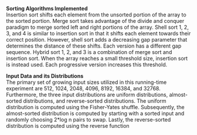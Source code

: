  **Sorting Algorithms Implemented**\
 Insertion sort shifts each element from the unsorted portion of the array to the sorted
 portion. Merge sort takes advantage of the divide and conquer paradigm to merge sorted left
 and right portions of the array. Shell sort 1, 2, 3, and 4 is similar to insertion sort in that it shifts
 each element towards their correct position. However, shell sort adds a decreasing gap
 parameter that determines the distance of these shifts. Each version has a different gap
 sequence. Hybrid sort 1, 2, and 3 is a combination of merge sort and insertion sort. When the
 array reaches a small threshold size, insertion sort is instead used. Each progressive version
 increases this threshold.
 
 **Input Data and its Distributions**\
 The primary set of growing input sizes utilized in this running-time experiment are 512,
 1024, 2048, 4096, 8192, 16384, and 32768. Furthermore, the three input distributions are
 uniform distributions, almost-sorted distributions, and reverse-sorted distributions. The uniform
distribution is computed using the Fisher-Yates shuffle. Subsequently, the almost-sorted
 distribution is computed by starting with a sorted input and randomly choosing 2*log n pairs to
 swap. Lastly, the reverse-sorted distribution is computed using the reverse function
